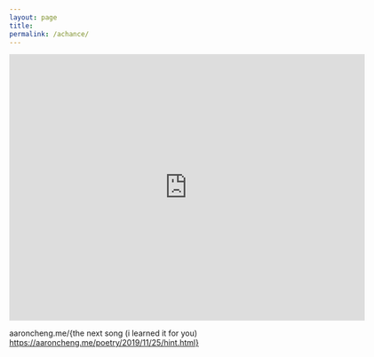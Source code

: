 ```yaml
---
layout: page
title: 
permalink: /achance/
---
```


<iframe width="640" height="480" src="https://www.youtube.com/embed/PwAsg2lYt9U?modestbranding=1" frameborder="0" allow="accelerometer; autoplay; encrypted-media; gyroscope; picture-in-picture" allowfullscreen></iframe>


aaroncheng.me/{the next song (i learned it for you)  
https://aaroncheng.me/poetry/2019/11/25/hint.html}





